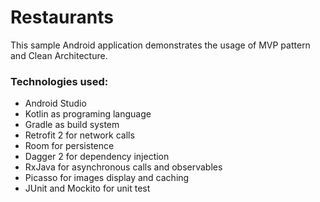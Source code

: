 # Restaurants

This sample Android application demonstrates the usage of MVP pattern and Clean Architecture.

### Technologies used:
- Android Studio
- Kotlin as programing language
- Gradle as build system
- Retrofit 2 for network calls
- Room for persistence
- Dagger 2 for dependency injection
- RxJava for asynchronous calls and observables
- Picasso for images display and caching
- JUnit and Mockito for unit test


